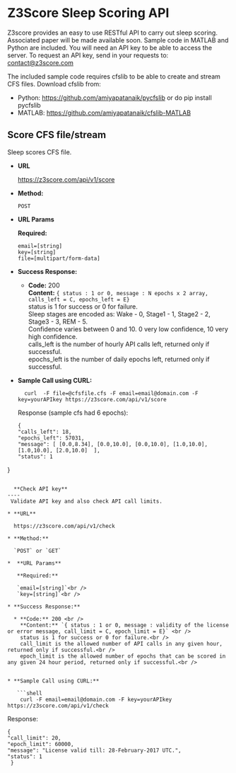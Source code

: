 # Z3Score Sleep Scoring API
Z3score provides an easy to use RESTful API to carry out sleep scoring. Associated paper will be made available soon. Sample code in MATLAB and Python are included. You will need an API key to be able to access the server. To request an API key, send in your requests to: contact@z3score.com 

The included sample code requires cfslib to be able to create and stream CFS files. Download cfslib from:
- Python: https://github.com/amiyapatanaik/pycfslib or do pip install pycfslib
- MATLAB: https://github.com/amiyapatanaik/cfslib-MATLAB 

**Score CFS file/stream**
----
 Sleep scores CFS file.

* **URL**

  https://z3score.com/api/v1/score

* **Method:**

  `POST`
  
*  **URL Params**

   **Required:**
 
   `email=[string]`<br />
   `key=[string]`<br />
   `file=[multipart/form-data]`

* **Success Response:**

  * **Code:** 200 <br />
    **Content:** `{ status : 1 or 0, message : N epochs x 2 array, calls_left = C, epochs_left = E}` <br />
    status is 1 for success or 0 for failure.<br />
    Sleep stages are encoded as: Wake - 0, Stage1 - 1, Stage2 - 2, Stage3 - 3, REM - 5.<br />
    Confidence varies between 0 and 10. 0 very low confidence, 10 very high confidence.<br />
    calls_left is the number of hourly API calls left, returned only if successful.<br />
    epochs_left is the number of daily epochs left, returned only if successful.<br />
 

* **Sample Call using CURL:**

  ```shell
    curl  -F file=@cfsfile.cfs -F email=email@domain.com -F key=yourAPIkey https://z3score.com/api/v1/score
  ```
  Response (sample cfs had 6 epochs):
  ```shell
  {
  "calls_left": 18, 
  "epochs_left": 57031, 
  "message": [ [0.0,8.34], [0.0,10.0], [0.0,10.0], [1.0,10.0], [1.0,10.0], [2.0,10.0]  ],
  "status": 1
 }
```
  
  **Check API key**
----
 Validate API key and also check API call limits. 

* **URL**

  https://z3score.com/api/v1/check

* **Method:**

  `POST` or `GET`
  
*  **URL Params**

   **Required:**
 
   `email=[string]`<br />
   `key=[string]`<br />

* **Success Response:**

  * **Code:** 200 <br />
    **Content:** `{ status : 1 or 0, message : validity of the license or error message, call_limit = C, epoch_limit = E}` <br />
    status is 1 for success or 0 for failure.<br />
    call_limit is the allowed number of API calls in any given hour, returned only if successful.<br />
    epoch_limit is the allowed number of epochs that can be scored in any given 24 hour period, returned only if successful.<br />
    

* **Sample Call using CURL:**

   ```shell
    curl -F email=email@domain.com -F key=yourAPIkey https://z3score.com/api/v1/check
  ```
  Response:
  ```shell
  {
  "call_limit": 20, 
  "epoch_limit": 60000, 
  "message": "License valid till: 28-February-2017 UTC.", 
  "status": 1
   }
```
